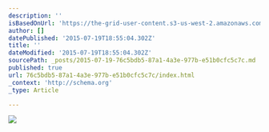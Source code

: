 ```yaml
---
description: ''
isBasedOnUrl: 'https://the-grid-user-content.s3-us-west-2.amazonaws.com/df6da9bc-b126-431e-9f5a-d7b014876565.jpg'
author: []
datePublished: '2015-07-19T18:55:04.302Z'
title: ''
dateModified: '2015-07-19T18:55:04.302Z'
sourcePath: _posts/2015-07-19-76c5bdb5-87a1-4a3e-977b-e51b0cfc5c7c.md
published: true
url: 76c5bdb5-87a1-4a3e-977b-e51b0cfc5c7c/index.html
_context: 'http://schema.org'
_type: Article

---
```

![](https://the-grid-user-content.s3-us-west-2.amazonaws.com/df6da9bc-b126-431e-9f5a-d7b014876565.jpg)